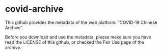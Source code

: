 # covid-archive
This github provides the metadata of the web platform: “COVID-19 Chinese Archive”.

Before you download and use the metadata, please make sure you have read the LICENSE of this github, or checked the Fair Use page of the archive.  
